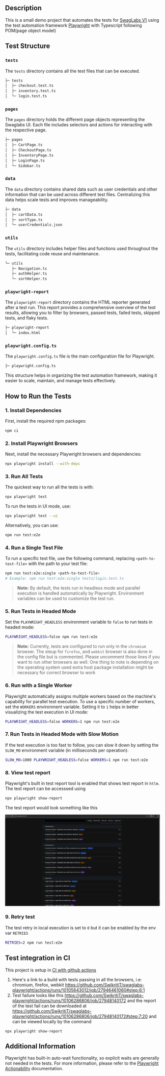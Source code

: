 ## Description

This is a small demo project that automates the tests for [SwagLabs V1](https://www.saucedemo.com/v1/index.html) using the test automation framework [Playwright](https://playwright.dev/) with Typescript following POM(page object model)

## Test Structure

### `tests`

The `tests` directory contains all the test files that can be executed.

```bash
├─ tests
│  ├─ checkout.test.ts
│  ├─ inventory.test.ts
│  └─ login.test.ts
```

### `pages`

The `pages` directory holds the different page objects representing the Swaglabs UI. Each file includes selectors and actions for interacting with the respective page.

```bash
├─ pages
│  ├─ CartPage.ts
│  ├─ CheckoutPage.ts
│  ├─ InventoryPage.ts
│  ├─ LoginPage.ts
│  └─ Sidebar.ts
```

### `data`

The `data` directory contains shared data such as user credentials and other information that can be used across different test files. Centralizing this data helps scale tests and improves manageability.

```bash
├─ data
│  ├─ cartData.ts
│  ├─ sortType.ts
│  └─ userCredentials.json
```

### `utils`

The `utils` directory includes helper files and functions used throughout the tests, facilitating code reuse and maintenance.

```bash
└─ utils
   ├─ Navigation.ts
   ├─ authHelper.ts
   └─ sortHelper.ts
```

### `playwright-report`

The `playwright-report` directory contains the HTML reporter generated after a test run. This report provides a comprehensive overview of the test results, allowing you to filter by browsers, passed tests, failed tests, skipped tests, and flaky tests.

```bash
├─ playwright-report
│  └─ index.html
```

### `playwright.config.ts`

The `playwright.config.ts` file is the main configuration file for Playwright.

```bash
├─ playwright.config.ts
```

This structure helps in organizing the test automation framework, making it easier to scale, maintain, and manage tests effectively.

## How to Run the Tests

### 1. Install Dependencies

First, install the required npm packages:

```bash
npm ci
```

### 2. Install Playwright Browsers

Next, install the necessary Playwright browsers and dependencies:

```bash
npx playwright install --with-deps
```

### 3. Run All Tests

The quickest way to run all the tests is with:

```bash
npx playwright test
```

To run the tests in UI mode, use:

```bash
npx playwright test --ui
```

Alternatively, you can use:

```bash
npm run test:e2e
```

### 4. Run a Single Test File

To run a specific test file, use the following command, replacing `<path-to-test-file>` with the path to your test file:

```bash
npm run test:e2e:single <path-to-test-file>
# Example: npm run test:e2e:single tests/login.test.ts
```

> **Note:** By default, the tests run in headless mode and parallel execution is handled automatically by Playwright. Environment variables can be used to customize the test run.

### 5. Run Tests in Headed Mode

Set the `PLAYWRIGHT_HEADLESS` environment variable to `false` to run tests in headed mode:

```bash
PLAYWRIGHT_HEADLESS=false npm run test:e2e
```

> **Note:** Currently, tests are configured to run only in the `chromium` browser. The steup for `firefox`, and `webkit` browser is also done in the config file but is commented. Please uncomment those lines if you want to run other browsers as well. One thing to note is depending on the operating system used extra host package installation might be necessary for correct browser to work

### 6. Run with a Single Worker

Playwright automatically assigns multiple workers based on the machine's capability for parallel test execution. To use a specific number of workers, set the `WORKERS` environment variable. Setting it to `1` helps in better visualizing the test execution in UI mode:

```bash
PLAYWRIGHT_HEADLESS=false WORKERS=1 npm run test:e2e
```

### 7. Run Tests in Headed Mode with Slow Motion

If the test execution is too fast to follow, you can slow it down by setting the `SLOW_MO` environment variable (in milliseconds per operation):

```bash
SLOW_MO=1000 PLAYWRIGHT_HEADLESS=false WORKERS=1 npm run test:e2e
```

### 8. View test report

Playwright's built in test report tool is enabled that shows test report in `htlm`. The test report can be accesssed using

```bash
npx playwright show-report
```

The test report would look something like this

![test report](testReport.png)

### 9. Retry test

The test retry in local execution is set to `0` but it can be enabled by the env var `RETRIES`

```bash
RETRIES=2 npm run test:e2e
```

## Test integration in CI

This project is setup in [CI with github actions](https://github.com/SwikritiT/swaglabs-playwright/actions)

1. Here's a link to a build with tests passing in all the browsers, i.e: chromium, firefox, webkit https://github.com/SwikritiT/swaglabs-playwright/actions/runs/10105643012/job/27946461060#step:6:1
2. Test failure looks like this https://github.com/SwikritiT/swaglabs-playwright/actions/runs/10106286806/job/27948140172 and the report of the test fail can be downloaded at https://github.com/SwikritiT/swaglabs-playwright/actions/runs/10106286806/job/27948140172#step:7:20 and can be viewed locally by the command

```
npx playwright show-report
```

## Additional Information

Playwright has built-in auto-wait functionality, so explicit waits are generally not needed in the tests. For more information, please refer to the [Playwright Actionability](https://playwright.dev/docs/actionability) documentation.
